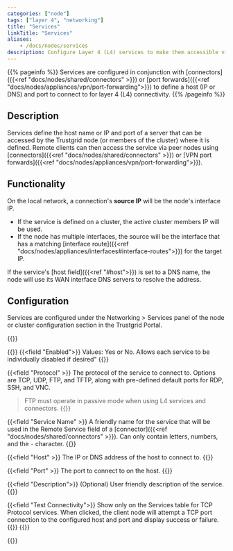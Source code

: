 ```yaml
---
categories: ["node"]
tags: ["layer 4", "networking"]
title: "Services"
linkTitle: "Services"
aliases: 
    - /docs/nodes/services
description: Configure Layer 4 (L4) services to make them accessible via peer nodes
---
```


{{% pageinfo %}}
Services are configured in conjunction with [connectors]({{<ref "docs/nodes/shared/connectors" >}}) or [port forwards]({{<ref "docs/nodes/appliances/vpn/port-forwarding">}}) to define a host (IP or DNS) and port to connect to for layer 4 (L4) connectivity.
{{% /pageinfo %}}

## Description
Services define the host name or IP and port of a server that can be accessed by the Trustgrid node (or members of the cluster) where it is defined.  Remote clients can then access the service via peer nodes using [connectors]({{<ref "docs/nodes/shared/connectors" >}}) or [VPN port forwards]({{<ref "docs/nodes/appliances/vpn/port-forwarding">}}). 

## Functionality
On the local network, a connection's **source IP** will be the node's interface IP.
- If the service is defined on a cluster, the active cluster members IP will be used.
- If the node has multiple interfaces, the source will be the interface that has a matching [interface route]({{<ref "docs/nodes/appliances/interfaces#interface-routes">}}) for the target IP.

If the service's [host field]({{<ref "#host">}}) is set to a DNS name, the node will use its WAN interface DNS servers to resolve the address.


## Configuration

Services are configured under the Networking > Services panel of the node or cluster configuration section in the Trustgrid Portal.

{{<tgimg src="service.png" width="40%" caption="Add Service dialogue" alt="Dialogue to add a service with fields for enabled" >}}

{{<fields>}}
{{<field "Enabled">}}
Values: Yes or No. Allows each service to be individually disabled if desired"
{{</field>}}

{{<field "Protocol" >}}
The protocol of the service to connect to. Options are TCP, UDP, FTP, and TFTP, along with pre-defined default ports for RDP, SSH, and VNC.

> FTP must operate in passive mode when using L4 services and connectors.
{{</field >}}



{{<field "Service Name" >}}
A friendly name for the service that will be used in the Remote Service field of a [connector]({{<ref "docs/nodes/shared/connectors" >}}). Can only contain letters, numbers, and the `-` character.
{{</field >}}

{{<field "Host" >}}
The IP or DNS address of the host to connect to.
{{</field >}}

{{<field "Port" >}}
The port to connect to on the host.
{{</field >}}

{{<field "Description">}}
(Optional) User friendly description of the service.
{{</field>}}

{{<field "Test Connectivity">}}
Show only on the Services table for TCP Protocol services. When clicked, the client node will attempt a TCP port connection to the configured host and port and display success or failure.
{{<tgimg src="service-test-connectivity.png" width="80%">}}
{{</field>}}

{{</fields>}}
